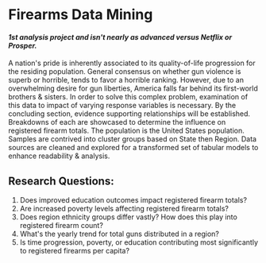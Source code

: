 # Firearms Data Mining
#### *1st analysis project and isn't nearly as advanced versus Netflix or Prosper.*
A nation's pride is inherently associated to its quality-of-life progression for the residing population. General consensus on whether gun violence is superb or horrible, tends to favor a horrible ranking. However, due to an overwhelming desire for gun liberties, America falls far behind its first-world brothers & sisters. In order to solve this complex problem, examination of this data to impact of varying response variables is necessary. By the concluding section, evidence supporting relationships will be established. Breakdowns of each are showcased to determine the influence on registered firearm totals. The population is the United States population. Samples are contrived into cluster groups based on State then Region. Data sources are cleaned and explored for a transformed set of tabular models to enhance readability & analysis.

## Research Questions:
1. Does improved education outcomes impact registered firearm totals?
2. Are increased poverty levels affecting registered firearm totals?
3. Does region ethnicity groups differ vastly? How does this play into registered firearm count?
4. What's the yearly trend for total guns distributed in a region?
5. Is time progression, poverty, or education contributing most significantly to registered firearms per capita?
